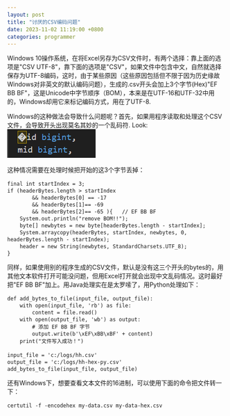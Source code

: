 ```yaml
---
layout: post
title: "讨厌的CSV编码问题"
date: 2023-11-02 11:19:00 +0800
categories: programmer
--- 
```


Windows 10操作系统，在将Excel另存为CSV文件时，有两个选择：靠上面的选项是"CSV UTF-8"，靠下面的选项是"CSV"，如果文件中包含中文，自然就选择保存为UTF-8编码，这时，由于某些原因（这些原因包括但不限于因为历史缘故Windows对非英文的默认编码问题），生成的.csv开头会加上3个字节(Hex)"EF BB BF"，这是Unicode中字节顺序（BOM），本来是在UTF-16和UTF-32中用的，Windows却用它来标记编码方式，用在了UTF-8.

Windows的这种做法会导致什么问题呢？首先，如果用程序读取和处理这个CSV文件，会导致开头出现莫名其妙的一个乱码符. Look:  
![image](/images/2023-11-02_01.png)

这种情况需要在处理时候把开始的这3个字节丢掉：

```
final int startIndex = 3;
if (headerBytes.length > startIndex 
        && headerBytes[0] == -17 
        && headerBytes[1]== -69 
        && headerBytes[2]== -65 ){   // EF BB BF
	System.out.println("remove BOM!!");
	byte[] newbytes = new byte[headerBytes.length - startIndex];
	System.arraycopy(headerBytes, startIndex, newbytes, 0, headerBytes.length - startIndex);
	header = new String(newbytes, StandardCharsets.UTF_8);
}
```

同样，如果使用别的程序生成的CSV文件，默认是没有这三个开头的bytes的，用其他文本软件打开可能没问题，但用Excel打开就会出现中文乱码情况。这时最好把"EF BB BF"加上。用Java处理实在是太罗嗦了，用Python处理如下：

```
def add_bytes_to_file(input_file, output_file):
    with open(input_file, 'rb') as file:
        content = file.read()
    with open(output_file, 'wb') as output:
        # 添加 EF BB BF 字节
        output.write(b'\xEF\xBB\xBF' + content)
    print("文件写入成功！")
 
input_file = 'c:/logs/hh.csv'
output_file = 'c:/logs/hh-hex-py.csv'
add_bytes_to_file(input_file, output_file)
```

还有Windows下，想要查看文本文件的16进制，可以使用下面的命令把文件转一下：

```
certutil -f -encodehex my-data.csv my-data-hex.csv
```

